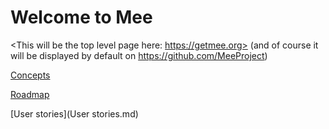 # Welcome to Mee

<This will be the top level page here: https://getmee.org> (and of course it will be displayed by default on https://github.com/MeeProject)

[Concepts](Concepts.md) 

[Roadmap](Roadmap.md) 

[User stories](User stories.md) 




